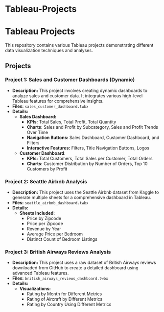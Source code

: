 # Tableau-Projects
# Tableau Projects

This repository contains various Tableau projects demonstrating different data visualization techniques and analyses.

## Projects

### Project 1: Sales and Customer Dashboards (Dynamic)
- **Description:** This project involves creating dynamic dashboards to analyze sales and customer data. It integrates various high-level Tableau features for comprehensive insights.
- **Files:** `sales_customer_dashboard.twbx`
- **Details:**
  - **Sales Dashboard:**
    - **KPIs:** Total Sales, Total Profit, Total Quantity
    - **Charts:** Sales and Profit by Subcategory, Sales and Profit Trends Over Time
    - **Navigation Buttons:** Sales Dashboard, Customer Dashboard, and Filters
    - **Interactive Features:** Filters, Title Navigation Buttons, Logos
  - **Customer Dashboard:**
    - **KPIs:** Total Customers, Total Sales per Customer, Total Orders
    - **Charts:** Customer Distribution by Number of Orders, Top 10 Customers by Profit

### Project 2: Seattle Airbnb Analysis
- **Description:** This project uses the Seattle Airbnb dataset from Kaggle to generate multiple sheets for a comprehensive dashboard in Tableau.
- **Files:** `seattle_airbnb_dashboard.twbx`
- **Details:**
  - **Sheets Included:**
    - Price by Zipcode
    - Price per Zipcode
    - Revenue by Year
    - Average Price per Bedroom
    - Distinct Count of Bedroom Listings

### Project 3: British Airways Reviews Analysis
- **Description:** This project uses a raw dataset of British Airways reviews downloaded from GitHub to create a detailed dashboard using advanced Tableau features.
- **Files:** `british_airways_reviews_dashboard.twbx`
- **Details:**
  - **Visualizations:**
    - Rating by Month for Different Metrics
    - Rating of Aircraft by Different Metrics
    - Rating by Country Using Different Metrics


